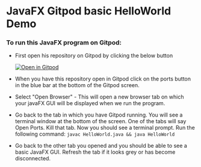 # JavaFX Gitpod basic HelloWorld Demo
### To run this JavaFX program on Gitpod:  
* First open his repository on Gitpod by clicking the below button

    [![Open in Gitpod](https://gitpod.io/button/open-in-gitpod.svg)](https://gitpod.io/#https://github.com/mcgivrer/javaFX-gitpod-helloworld-basic)
* When you have this repository open in Gitpod click on the ports button in the blue bar at the bottom of the Gitpod screen.
* Select "Open Browser" - This will open a new browser tab on which your javaFX GUI will be displayed when we run the program.
* Go back to the tab in which you have Gitpod running. You will see a terminal window at the bottom of the screen. One of the tabs will say Open Ports. Kill that tab. Now you should see a terminal prompt. Run the following command: 
`javac HelloWorld.java && java HelloWorld`
* Go back to the other tab you opened and you should be able to see a basic JavaFX GUI. Refresh the tab if it looks grey or has become disconnected.

